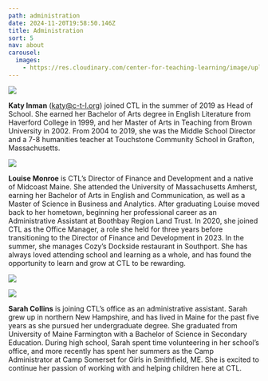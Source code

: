 ```yaml
---
path: administration
date: 2024-11-20T19:58:50.146Z
title: Administration
sort: 5
nav: about
carousel:
  images:
    - https://res.cloudinary.com/center-for-teaching-learning/image/upload/v1661109854/200114_untitledshoot_DSC_3659_rqjbnn.jpg
---
```

![](https://res.cloudinary.com/center-for-teaching-learning/image/upload/v1663681672/Katy_1_jfpimq.png)

**Katy Inman** (katy@c-t-l.org) joined CTL in the summer of 2019 as Head of School. She earned her Bachelor of Arts degree in English Literature from Haverford College in 1999, and her Master of Arts in Teaching from Brown University in 2002. From 2004 to 2019, she was the Middle School Director and a 7-8 humanities teacher at Touchstone Community School in Grafton, Massachusetts.

![](https://res.cloudinary.com/center-for-teaching-learning/image/upload/v1665867927/faculty%20and%20staff%20photos/louise.staff_spnpef.jpg)

**Louise Monroe** is CTL’s Director of Finance and Development and a native of Midcoast Maine. She attended the University of Massachusetts Amherst, earning her Bachelor of Arts in English and Communication, as well as a Master of Science in Business and Analytics. After graduating Louise moved back to her hometown, beginning her professional career as an Administrative Assistant at Boothbay Region Land Trust. In 2020, she joined CTL as the Office Manager, a role she held for three years before transitioning to the Director of Finance and Development in 2023. In the summer, she manages Cozy’s Dockside restaurant in Southport. She has always loved attending school and learning as a whole, and has found the opportunity to learn and grow at CTL to be rewarding.

![](https://res.cloudinary.com/center-for-teaching-learning/image/upload/v1732132373/10761-CTL_240925-1_ptbds6.jpg)

![](https://res.cloudinary.com/center-for-teaching-learning/image/upload/v1732132718/10765-CTL_240925_dyymfa.jpg)

**Sarah Collins** is joining CTL’s office as an administrative assistant. Sarah grew up in northern New Hampshire, and has lived in Maine for the past five years as she pursued her undergraduate degree. She graduated from University of Maine Farmington with a Bachelor of Science in Secondary Education. During high school, Sarah spent time volunteering in her school’s office, and more recently has spent her summers as the Camp Administrator at Camp Somerset for Girls in Smithfield, ME. She is excited to continue her passion of working with and helping children here at CTL.